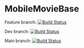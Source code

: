 # MobileMovieBase
Feature branch: [![Build Status](https://travis-ci.com/hargitomi97/MobileMovieBase.svg?token=qnz7sKhUuMutAyXUFuAm&branch=feature)](https://travis-ci.com/hargitomi97/MobileMovieBase)

Dev branch: [![Build Status](https://travis-ci.com/hargitomi97/MobileMovieBase.svg?token=qnz7sKhUuMutAyXUFuAm&branch=dev)](https://travis-ci.com/hargitomi97/MobileMovieBase)

Main branch: [![Build Status](https://travis-ci.com/hargitomi97/MobileMovieBase.svg?token=qnz7sKhUuMutAyXUFuAm&branch=main)](https://travis-ci.com/hargitomi97/MobileMovieBase)
